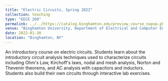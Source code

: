 ```yaml
---
title: "Electric Circuits, Spring 2022"
collection: teaching
type: "EECE 260"
permalink: ../../https://catalog.binghamton.edu/preview_course_nopop.php?catoid=5&coid=34520
venue: "Binghamton University, Department of Electrical and Computer Engineering"
date: 2022-01-30
location: "Binghamton, NY"
---
```

An introductory course on electric circuits. Students learn about the introductory circuit analysis techniques used to characterize circuits including Ohm's Law, Kirchoff's laws, nodal and mesh analysis, Norton and Thevenin theorems, and AC analysis with capacitors and inductors. Students also build their own circuits through interactive lab exercises. 
